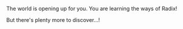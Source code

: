 The world is opening up for you. You are learning the ways of Radix!

But there's plenty more to discover...!
